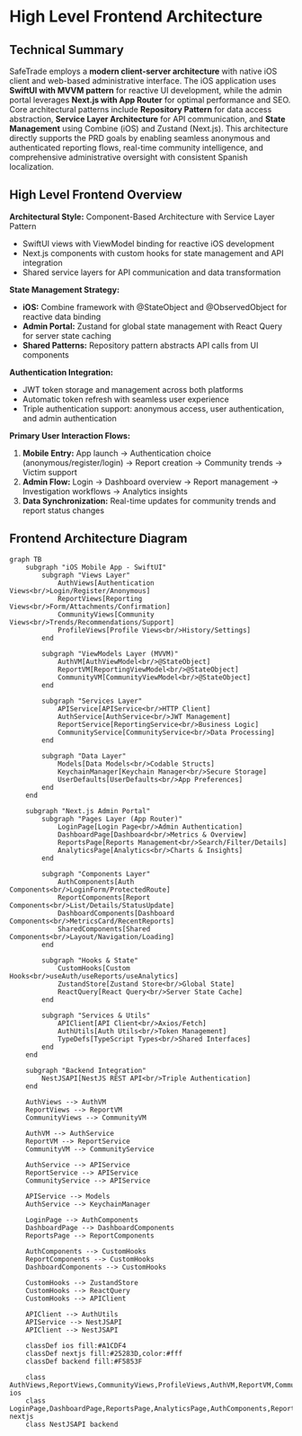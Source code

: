 # High Level Frontend Architecture

## Technical Summary

SafeTrade employs a **modern client-server architecture** with native iOS client and web-based administrative interface. The iOS application uses **SwiftUI with MVVM pattern** for reactive UI development, while the admin portal leverages **Next.js with App Router** for optimal performance and SEO. Core architectural patterns include **Repository Pattern** for data access abstraction, **Service Layer Architecture** for API communication, and **State Management** using Combine (iOS) and Zustand (Next.js). This architecture directly supports the PRD goals by enabling seamless anonymous and authenticated reporting flows, real-time community intelligence, and comprehensive administrative oversight with consistent Spanish localization.

## High Level Frontend Overview

**Architectural Style:** Component-Based Architecture with Service Layer Pattern
- SwiftUI views with ViewModel binding for reactive iOS development
- Next.js components with custom hooks for state management and API integration
- Shared service layers for API communication and data transformation

**State Management Strategy:**
- **iOS:** Combine framework with @StateObject and @ObservedObject for reactive data binding
- **Admin Portal:** Zustand for global state management with React Query for server state caching
- **Shared Patterns:** Repository pattern abstracts API calls from UI components

**Authentication Integration:**
- JWT token storage and management across both platforms
- Automatic token refresh with seamless user experience
- Triple authentication support: anonymous access, user authentication, and admin authentication

**Primary User Interaction Flows:**
1. **Mobile Entry:** App launch → Authentication choice (anonymous/register/login) → Report creation → Community trends → Victim support
2. **Admin Flow:** Login → Dashboard overview → Report management → Investigation workflows → Analytics insights
3. **Data Synchronization:** Real-time updates for community trends and report status changes

## Frontend Architecture Diagram

```mermaid
graph TB
    subgraph "iOS Mobile App - SwiftUI"
        subgraph "Views Layer"
            AuthViews[Authentication Views<br/>Login/Register/Anonymous]
            ReportViews[Reporting Views<br/>Form/Attachments/Confirmation]
            CommunityViews[Community Views<br/>Trends/Recommendations/Support]
            ProfileViews[Profile Views<br/>History/Settings]
        end
        
        subgraph "ViewModels Layer (MVVM)"
            AuthVM[AuthViewModel<br/>@StateObject]
            ReportVM[ReportingViewModel<br/>@StateObject]
            CommunityVM[CommunityViewModel<br/>@StateObject]
        end
        
        subgraph "Services Layer"
            APIService[APIService<br/>HTTP Client]
            AuthService[AuthService<br/>JWT Management]
            ReportService[ReportingService<br/>Business Logic]
            CommunityService[CommunityService<br/>Data Processing]
        end
        
        subgraph "Data Layer"
            Models[Data Models<br/>Codable Structs]
            KeychainManager[Keychain Manager<br/>Secure Storage]
            UserDefaults[UserDefaults<br/>App Preferences]
        end
    end
    
    subgraph "Next.js Admin Portal"
        subgraph "Pages Layer (App Router)"
            LoginPage[Login Page<br/>Admin Authentication]
            DashboardPage[Dashboard<br/>Metrics & Overview]
            ReportsPage[Reports Management<br/>Search/Filter/Details]
            AnalyticsPage[Analytics<br/>Charts & Insights]
        end
        
        subgraph "Components Layer"
            AuthComponents[Auth Components<br/>LoginForm/ProtectedRoute]
            ReportComponents[Report Components<br/>List/Details/StatusUpdate]
            DashboardComponents[Dashboard Components<br/>MetricsCard/RecentReports]
            SharedComponents[Shared Components<br/>Layout/Navigation/Loading]
        end
        
        subgraph "Hooks & State"
            CustomHooks[Custom Hooks<br/>useAuth/useReports/useAnalytics]
            ZustandStore[Zustand Store<br/>Global State]
            ReactQuery[React Query<br/>Server State Cache]
        end
        
        subgraph "Services & Utils"
            APIClient[API Client<br/>Axios/Fetch]
            AuthUtils[Auth Utils<br/>Token Management]
            TypeDefs[TypeScript Types<br/>Shared Interfaces]
        end
    end
    
    subgraph "Backend Integration"
        NestJSAPI[NestJS REST API<br/>Triple Authentication]
    end
    
    AuthViews --> AuthVM
    ReportViews --> ReportVM
    CommunityViews --> CommunityVM
    
    AuthVM --> AuthService
    ReportVM --> ReportService
    CommunityVM --> CommunityService
    
    AuthService --> APIService
    ReportService --> APIService
    CommunityService --> APIService
    
    APIService --> Models
    AuthService --> KeychainManager
    
    LoginPage --> AuthComponents
    DashboardPage --> DashboardComponents
    ReportsPage --> ReportComponents
    
    AuthComponents --> CustomHooks
    ReportComponents --> CustomHooks
    DashboardComponents --> CustomHooks
    
    CustomHooks --> ZustandStore
    CustomHooks --> ReactQuery
    CustomHooks --> APIClient
    
    APIClient --> AuthUtils
    APIService --> NestJSAPI
    APIClient --> NestJSAPI
    
    classDef ios fill:#A1CDF4
    classDef nextjs fill:#25283D,color:#fff
    classDef backend fill:#F5853F
    
    class AuthViews,ReportViews,CommunityViews,ProfileViews,AuthVM,ReportVM,CommunityVM,APIService,AuthService,ReportService,CommunityService,Models,KeychainManager,UserDefaults ios
    class LoginPage,DashboardPage,ReportsPage,AnalyticsPage,AuthComponents,ReportComponents,DashboardComponents,SharedComponents,CustomHooks,ZustandStore,ReactQuery,APIClient,AuthUtils,TypeDefs nextjs
    class NestJSAPI backend
```
